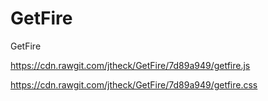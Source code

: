 # GetFire
GetFire


https://cdn.rawgit.com/jtheck/GetFire/7d89a949/getfire.js

https://cdn.rawgit.com/jtheck/GetFire/7d89a949/getfire.css

